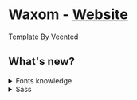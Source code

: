 # Waxom - [Website](https://kamilogrodowczyk.github.io/waxom/)

[Template](https://themeforest.net/item/waxom-clean-universal-wordpress-theme/13639831) By Veented

## What's new?

<details>
  <summary>Fonts knowledge</summary>
  
  ## Main sources:
  + [Matej Latin](https://betterwebtype.com/),
  + [CSS Tricks](https://css-tricks.com/fout-foit-foft/?utm_source=Matej+Latin&utm_campaign=f21f0f4aa1-AUTOMATION__bwt-course-L06&utm_medium=email&utm_term=0_b76a5d78ca-f21f0f4aa1-1210092594&mc_cid=f21f0f4aa1&mc_eid=8886f32d6a),
  + [Modularscale](https://www.modularscale.com/?1.125&em&1.5)
  + [Medium](https://medium.com/@zkareemz/golden-ratio-62b3b6d4282a)
</details>

<details>
  <summary>Sass</summary>
  
  ## Main sources:
  + [Sass](https://sass-lang.com/),
</details>


